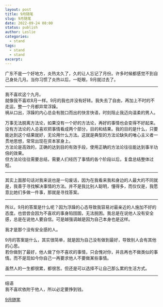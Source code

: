 ```yaml
---
layout: post
title: 9月随笔
slug: 9月随笔
date: 2022-09-24 08:00
status: publish
author: Leslie
categories: 
  - stand 
tags:
  - stand 
  - stand 
excerpt: 
---
```


广东不是一个好地方，炎热太久了，久的让人忘记了月份。许多时候都感觉不到自己身处几月。当你习惯了炎热以后，一眨眼，9月就过去了。  

---

我不喜欢这个九月。  
就像我不喜欢8月一样。9月的我也并没有好转。我失去了自由，再加上不时的不走运，整一个月都异常浮躁。  
祸从口出，浮躁的内心总会有脱口而出的快言快语，时刻阻止我迈向温柔的男人。  


万事无法脱离方法论，如果没有一个好的方法论，再好的事情也会变得不好起来。  
没有方法论的人总喜欢把事情看成两个部分，目的和结果。我的目的是什么，只要能达到这个结果就好，无论用什么方法。这就是典型的方法论缺失的唯心主义者一贯地思想，常常出现在资本家身上。  
方法论是高效的，正确的达到目的有效手段，使用正确的方法论往往能达到事半功倍的效果。  
但方法论往往需要总结，需要人们经历了事情的各个阶段以后，复盘总结整体过程。  

---

其实上面那句话对我来说也是一句废话，因为在我看来我和身边的人最大的不同就是，我善于寻找解决事情的方法。并不是我比别人聪明，懂得多，而仅仅是，我愿意比她们多做一件事，那就是寻找答案。

---

所以，9月的答案是什么呢？因为浮躁的心态导致我容易对最亲近的人施加不好的态度。也尝尝会因为不喜欢的事身陷囹圄，无法脱困。我总是在说他人没有安全感，总是在说他人要自信。可是越强调越是因为自己本身也是这样。  

我才是那个没有安全感的人。  

9月的答案是什么，其实很简单，就是因为自己没有做到最好，导致别人会有其他的心思。  
若你做到了最好，他人做了你不喜欢的事情，只会愧对你，并且再也不做类似的事情。而不是现如今你自己一再要求他人不要做某些事情。  

虽然人的一生都很累，都很苦。但还是可以选择不让自己那么累的生活方式。

---

结语  
我不喜欢依附于他人，所以必定要挣到钱。

[9月随笔](https://github.com/lesnolie/Marverick/issues/15)

